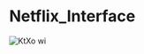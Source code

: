 # Netflix_Interface


![KtXo](https://user-images.githubusercontent.com/6175226/99495320-38fb1180-2951-11eb-9eb5-bb5d14f3caa2.gif) wi
